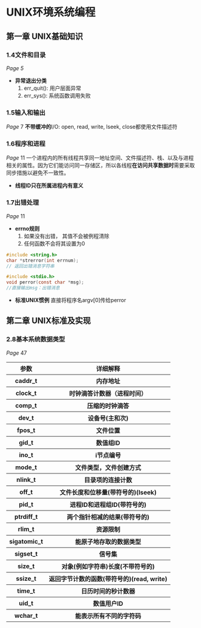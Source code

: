 # UNIX环境系统编程
## 第一章 UNIX基础知识
### 1.4文件和目录
*Page 5*
* **异常退出分类**
	1. err_quit(): 用户层面异常
	2. err_sys(): 系统函数调用失败

### 1.5输入和输出
*Page* 7
**不带缓冲的**I/O: open, read, write, lseek, close都使用文件描述符

### 1.6程序和进程
*Page* 11
一个进程内的所有线程共享同一地址空间、文件描述符、栈、以及与进程相关的属性。因为它们能访问同一存储区，所以各线程**在访问共享数据时**需要采取同步措施以避免不一致性。
* **线程ID只在所属进程内有意义**

### 1.7出错处理
*Page* 11
* **errno规则**
	1. 如果没有出错， 其值不会被例程清除
	2. 任何函数不会将其设置为0

```C
#include <string.h>
char *strerror(int errnum);
// 返回出错消息字符串
```
```C
#include <stdio.h>
void perror(const char *msg);
//直接输出msg：出错消息
```
* **标准UNIX惯例**
	直接将程序名argv[0]传给perror

## 第二章 UNIX标准及实现
### 2.8基本系统数据类型
*Page* 47
<table>
  <tr>
    <th>参数</th>
    <th>详细解释</th>
  </tr>
  <tr>
    <th> caddr_t </th>
    <th> 内存地址 </th>
  </tr>
  <tr>
    <th>clock_t </th>
    <th> 时钟滴答计数器（进程时间） </th>
  <tr>
    <th>comp_t </th>
    <th> 压缩的时钟滴答 </th>
  </tr>
  <tr>
    <th>dev_t</th>
    <th>设备号(主和次)</th>
    </tr>
  <tr>
    <th>fpos_t</th>
    <th>文件位置</th>
  </tr>
  <tr>
    <th>gid_t</th>
    <th>数值组ID</th>
  </tr>
  <tr>
    <th>ino_t</th>
    <th>i节点编号</th>
  </tr>
  <tr>
    <th>mode_t</th>
    <th> 文件类型，文件创建方式
</th>
  </tr>
  <tr>
    <th>nlink_t</th>
    <th>目录项的连接计数</th>
  </tr>
  <tr>
    <th>off_t</th>
    <th> 文件长度和位移量(带符号的)(lseek)
</th>
  </tr>
  <tr>
    <th>pid_t</th>
    <th> 进程ID和进程组ID(带符号的)
</th>
  </tr>
  <tr>
    <th>ptrdiff_t</th>
    <th> 两个指针相减的结果(带符号的)
</th>
  </tr>
  <tr>
    <th>rlim_t</th>
    <th>资源限制</th>
  </tr>
  <tr>
    <th>sigatomic_t</th>
    <th>能原子地存取的数据类型</th>
  </tr>
  <tr>
    <th>sigset_t</th>
    <th>信号集</th>
  </tr>
  <tr>
    <th>size_t</th>
    <th> 对象(例如字符串)长度(不带符号的)
</th>
  </tr>
  <tr>
    <th>ssize_t</th>
    <th>返回字节计数的函数(带符号的)(read, write)</th>
  </tr>
  <tr>
    <th>time_t</th>
    <th>日历时间的秒计数器</th>
  </tr>
  <tr>
    <th>uid_t</th>
    <th>数值用户ID</th>
  </tr>
  <tr>
    <th>wchar_t</th>
    <th>能表示所有不同的字符码</th>
  </tr>
</table>
